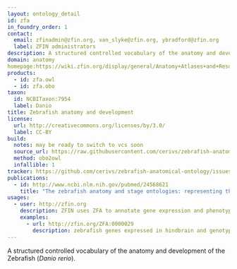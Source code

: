```yaml
---
layout: ontology_detail
id: zfa
in_foundry_order: 1
contact:
  email: zfinadmin@zfin.org, van_slyke@zfin.org, ybradford@zfin.org
  label: ZFIN administrators
description: A structured controlled vocabulary of the anatomy and development of the Zebrafish
domain: anatomy
homepage:https://wiki.zfin.org/display/general/Anatomy+Atlases+and+Resources
products:
  - id: zfa.owl
  - id: zfa.obo
taxon:
  id: NCBITaxon:7954
  label: Danio
title: Zebrafish anatomy and development
license:
  url: http://creativecommons.org/licenses/by/3.0/
  label: CC-BY
build:
  notes: may be ready to switch to vcs soon
  source_url: https://raw.githubusercontent.com/cerivs/zebrafish-anatomical-ontology/master/src/zebrafish_anatomy.obo
  method: obo2owl
  infallible: 1
tracker: https://github.com/cerivs/zebrafish-anatomical-ontology/issues
publications:
  - id: http://www.ncbi.nlm.nih.gov/pubmed/24568621
    title: "The zebrafish anatomy and stage ontologies: representing the anatomy and development of Danio rerio."
usages:
  - user: http://zfin.org
    description: ZFIN uses ZFA to annotate gene expression and phenotype
    examples:
      - url: http://zfin.org/ZFA:0000029
        description: zebrafish genes expressed in hindbrain and genotypes with hindbrain phenotype
---
```


A structured controlled vocabulary of the anatomy and development of the Zebrafish (<i>Danio rerio</i>).
